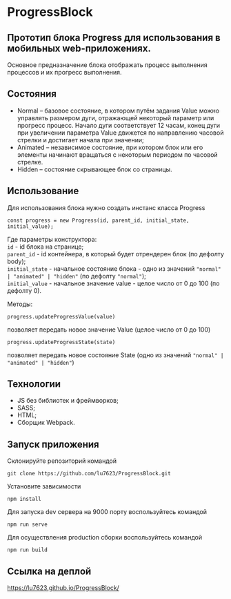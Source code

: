 # ProgressBlock

## Прототип блока Progress для использования в мобильных web-приложениях.
Основное предназначение блока отображать процесс выполнения процессов и их прогресс
выполнения.

## Состояния
- Normal – базовое состояние, в котором путём задания Value можно управлять
размером дуги, отражающей некоторый параметр или прогресс процесс. Начало
дуги соответствует 12 часам, конец дуги при увеличении параметра Value
движется по направлению часовой стрелки и достигает начала при значении;
- Animated – независимое состояние, при котором блок или его элементы
начинают вращаться с некоторым периодом по часовой стрелке.
- Hidden – состояние скрывающее блок со страницы.

## Использование
Для использования блока нужно создать инстанс класса Progress
```
const progress = new Progress(id, parent_id, initial_state, initial_value);
```
Где параметры конструктора:   
`id` - id блока на странице;    
`parent_id` - id контейнера, в который будет отрендерен блок (по дефолту body);   
`initial_state` - начальное состояние блока - одно из значений `"normal" | "animated" | "hidden"` (по дефолту `"normal"`);    
`initial_value` - начальное значение value - целое число от 0 до 100 (по дефолту 0). 

Методы:
```
progress.updateProgressValue(value)
```
позволяет передать новое значение Value (целое число от 0 до 100)
```
progress.updateProgressState(state)
```
позволяет передать новое состояние State (одно из значений `"normal" | "animated" | "hidden"`)

## Технологии
- JS без библиотек и фреймворков;
- SASS;
- HTML;
- Сборщик Webpack.

## Запуск приложения
Склонируйте репозиторий командой 
```
git clone https://github.com/lu7623/ProgressBlock.git
```
Установите зависимости 
```
npm install
```
Для запуска dev сервера на 9000 порту воспользуйтесь командой 
```
npm run serve
```
Для осуществления production сборки воспользуйтесь командой
```
npm run build
```

## Ссылка на деплой 
https://lu7623.github.io/ProgressBlock/
